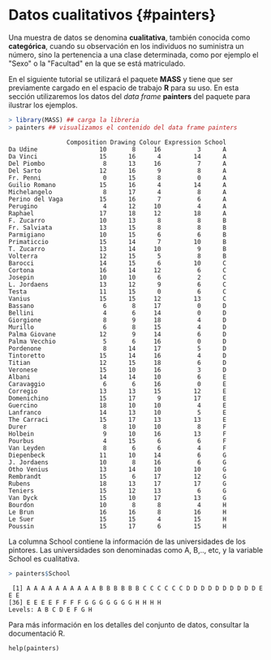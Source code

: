 

# Datos cualitativos {#painters}

Una muestra de datos se denomina __cualitativa__, también conocida como __categórica__, cuando su observación en los individuos no suministra un número, sino la pertenencia a una clase determinada, como por ejemplo el "Sexo" o la "Facultad" en la que se está matriculado.

En el siguiente tutorial se utilizará el paquete __MASS__ y tiene que ser previamente cargado en el espacio de trabajo __R__ para su uso. En esta sección utilizaremos los datos del _data frame_ __painters__ del paquete para ilustrar los ejemplos.


```r
> library(MASS) ## carga la libreria
> painters ## visualizamos el contenido del data frame painters
```

```
                Composition Drawing Colour Expression School
Da Udine                 10       8     16          3      A
Da Vinci                 15      16      4         14      A
Del Piombo                8      13     16          7      A
Del Sarto                12      16      9          8      A
Fr. Penni                 0      15      8          0      A
Guilio Romano            15      16      4         14      A
Michelangelo              8      17      4          8      A
Perino del Vaga          15      16      7          6      A
Perugino                  4      12     10          4      A
Raphael                  17      18     12         18      A
F. Zucarro               10      13      8          8      B
Fr. Salviata             13      15      8          8      B
Parmigiano               10      15      6          6      B
Primaticcio              15      14      7         10      B
T. Zucarro               13      14     10          9      B
Volterra                 12      15      5          8      B
Barocci                  14      15      6         10      C
Cortona                  16      14     12          6      C
Josepin                  10      10      6          2      C
L. Jordaens              13      12      9          6      C
Testa                    11      15      0          6      C
Vanius                   15      15     12         13      C
Bassano                   6       8     17          0      D
Bellini                   4       6     14          0      D
Giorgione                 8       9     18          4      D
Murillo                   6       8     15          4      D
Palma Giovane            12       9     14          6      D
Palma Vecchio             5       6     16          0      D
Pordenone                 8      14     17          5      D
Tintoretto               15      14     16          4      D
Titian                   12      15     18          6      D
Veronese                 15      10     16          3      D
Albani                   14      14     10          6      E
Caravaggio                6       6     16          0      E
Corregio                 13      13     15         12      E
Domenichino              15      17      9         17      E
Guercino                 18      10     10          4      E
Lanfranco                14      13     10          5      E
The Carraci              15      17     13         13      E
Durer                     8      10     10          8      F
Holbein                   9      10     16         13      F
Pourbus                   4      15      6          6      F
Van Leyden                8       6      6          4      F
Diepenbeck               11      10     14          6      G
J. Jordaens              10       8     16          6      G
Otho Venius              13      14     10         10      G
Rembrandt                15       6     17         12      G
Rubens                   18      13     17         17      G
Teniers                  15      12     13          6      G
Van Dyck                 15      10     17         13      G
Bourdon                  10       8      8          4      H
Le Brun                  16      16      8         16      H
Le Suer                  15      15      4         15      H
Poussin                  15      17      6         15      H
```

La columna School contiene la información de las universidades de los pintores. Las universidades son denominadas como A, B,.., etc, y la variable School es cualitativa.


```r
> painters$School
```

```
 [1] A A A A A A A A A A B B B B B B C C C C C C D D D D D D D D D D E E E
[36] E E E E F F F F G G G G G G G H H H H
Levels: A B C D E F G H
```

Para más información en los detalles del conjunto de datos, consultar la documentació R.

```
help(painters)

```




